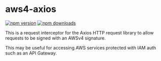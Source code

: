 # aws4-axios

[![npm version](https://img.shields.io/npm/v/aws4-axios.svg?style=flat-square)](https://www.npmjs.org/package/aws4-axios)
[![npm downloads](https://img.shields.io/npm/dm/aws4-axios.svg?style=flat-square)](http://npm-stat.com/charts.html?package=aws4-axios)

This is a request interceptor for the Axios HTTP request library to allow requests to be signed with an AWSv4 signature.

This may be useful for accessing AWS services protected with IAM auth such as an API Gateway.
